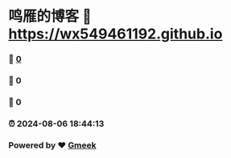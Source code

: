 # 鸣雁的博客 :link: https://wx549461192.github.io 
### :page_facing_up: [0](https://wx549461192.github.io/tag.html) 
### :speech_balloon: 0 
### :hibiscus: 0 
### :alarm_clock: 2024-08-06 18:44:13 
### Powered by :heart: [Gmeek](https://github.com/Meekdai/Gmeek)
